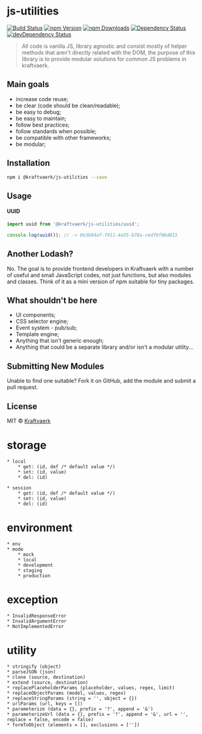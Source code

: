 # js-utilities

[![Build Status](https://img.shields.io/travis/kraftvaerk/js-utilities/master.svg?style=flat-square)](https://travis-ci.org/kraftvaerk/js-utilities) 
[![npm Version](https://img.shields.io/npm/v/@kraftvaerk/js-utilities.svg?style=flat-square)](https://www.npmjs.com/package/@kraftvaerk/js-utilities) 
[![npm Downloads](https://img.shields.io/npm/dm/@kraftvaerk/js-utilities.svg?style=flat-square)](https://www.npmjs.com/package/@kraftvaerk/js-utilities) 
[![Dependency Status](https://img.shields.io/david/kraftvaerk/js-utilities.svg?style=flat-square)](https://david-dm.org/kraftvaerk/js-utilities) 
[![devDependency Status](https://img.shields.io/david/dev/kraftvaerk/js-utilities.svg?style=flat-square)](https://david-dm.org/kraftvaerk/js-utilities/?type=dev)

> All code is vanilla JS, library agnostic and consist mostly of helper methods that aren't directly related with the DOM, the purpose of this library is to provide modular solutions for common JS problems in kraftvaerk.

## Main goals

 - increase code reuse;
 - be clear (code should be clean/readable);
 - be easy to debug;
 - be easy to maintain;
 - follow best practices;
 - follow standards when possible;
 - be compatible with other frameworks;
 - be modular;
  
## Installation

```bash
npm i @kraftvaerk/js-utilities --save
```

## Usage

#### UUID
```javascript
import uuid from '@kraftvaerk/js-utilities/uuid';

console.log(uuid()); // -> 0e3b84af-f911-4a55-b78a-cedf6f0bd815
```

## Another Lodash?

No. The goal is to provide frontend developers in Kraftvaerk with a number of useful and small JavaScript codes, not just functions, but also modules and classes. Think of it as a mini version of npm suitable for tiny packages.


## What shouldn't be here ##

 - UI components;
 - CSS selector engine;
 - Event system - pub/sub;
 - Template engine;
 - Anything that isn't generic enough;
 - Anything that could be a separate library and/or isn't a modular utility...

## Submitting New Modules

Unable to find one suitable? Fork it on GitHub, add the module and submit a pull
request.


## License

MIT © [Kraftvaerk](http://kraftvaerk.com/)


#	storage

	* local
		* get: (id, def /* default value */)
    	* set: (id, value)
		* del: (id)

	* session
		* get: (id, def /* default value */)
    	* set: (id, value)
		* del: (id)

#	environment

	* env
	* mode
		* mock
		* local
		* development
		* staging
		* production

#	exception

	* InvalidResponseError 
    * InvalidArgumentError 
    * NotImplementedError

#	utility

	* stringify (object)
    * parseJSON (json)
    * clone (source, destination)
    * extend (source, destination)
    * replacePlaceholderParams (placeholder, values, regex, limit)
    * replaceObjectParams (model, values, regex)
    * replaceStringParams (string = '', object = {})
    * urlParams (url, keys = [])
    * parameterize (data = {}, prefix = '?', append = '&')
    * parameterizeUrl (data = {}, prefix = '?', append = '&', url = '', replace = false, encode = false)
    * formToObject (elements = [], exclusions = [''])
